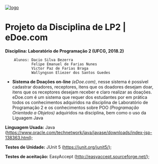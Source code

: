 <a href="https://imgbb.com/"><img src="https://i.ibb.co/ng9mCvP/logo.png" alt="logo" border="0" /></a>

# Projeto da Disciplina de LP2 | eDoe.com
**Disciplina: Laboratório de Programação 2 (UFCG, 2018.2)**

        Alunos: Dacio Silva Bezerra
                Felipe Emanuel de Farias Nunes
                Victor Paz de Farias Braga
                Wallyngson Eliezer dos Santos Guedes
        
   * **Sistema de Doações on-line** _(eDoe.com)_, nesse sistema é possível cadastrar doadores, receptores, itens que os doadores desejam doar, itens que os receptores desejam receber e claro realizar as doações. eDoe.com é um sistema que requer dos estudantes por em prática todos os conhecimentos adquiridos na disciplina de Laboratório de Programação 2 e os conhecimentos sobre POO _(Programação Orientada a Objetos)_ adquiridos na disciplina, bem como o uso da Liguagem Java
  
  
**Linguagem Usada:** Java (https://www.oracle.com/technetwork/java/javase/downloads/index-jsp-138363.html);

**Testes de Unidade:** JUnit 5 (https://junit.org/junit5/);

**Testes de aceitação:** EasyAccept (http://easyaccept.sourceforge.net/);
